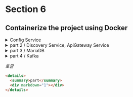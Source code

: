 # Section 6

## Containerize the project using Docker

<details>
  <summary>Config Service</summary>
  <div markdown="1">

## `Configuration Service`를 컨테이너화

```dockerfile
COPY apiEncryptionKey.jks apiEncryptionKey.jks
```

기존에는 로컬에 존재하던 Key를 사용했기 때문에 컨테이너 내부에 해당하는 Key 또한 있어야 하기 때문에 설정을 해줘야 한다.

사용하던 Key파일을 프로젝트 내부에 붙여놓고 `bootstrap.yml`내부에 있는 주소 값 또한 변경을 해줘야 한다.

이전에 있었던 빌드가 있을 경우 해당 파일을 삭제하고 새로 생성, 추가적으로 테스트는 없기 때문에 테스트는 스킵

```bash
$ mvn clean compile package -DskipTests=true

$ docker build -t jae9380/config-service:1.0 .
```

추가적으로 기존에 설정한 `RabbitMQ` 내용을 컨테이너화를 했기 때문에 해당 내용 또한 수정을 해줘야 한다.

물론 해당 프로젝트 내부에 직접 ip 주소를 명시해도 된다. 하지만 해당 주소는 변경이 될 경우가 있을 수 있기 때문에 다른 방법으로 설정을 할 것이다.

해당 방법은 직접적인 주소 명시를 하는 방법이 아닌, 해당 컨테이너의 이름을 명시를 하는 것이다.

```bash
docker run -d -p 8888:8888 --network ecommerce-network -e "spring.rabbitmq.host=rabbitmq" -e "spring.profiles.active=default" --name config-service jae9380/config-service:1.0
```

  </div>
</details>

<details>
  <summary>part 2 / Discovery Service, ApiGateway Service</summary>
  <div markdown="1">

## Discovery Service

`discovery-service`프로젝트 또한 `Configuration-Service`의 방법과 유사한 방법으로 실행하면 된다.

이미지를 만들었다면 이번에는 허브에 등록을 해보겠다.

```bash
$ docker push jae9380/discovery-service:1.0
$ docker push jae9380/config-service:1.0
```

이와 같이 명령어를 사용을 할 때 주의해야 할 부분이 있다. 뒤에 버전을 명시를 해줘야 한다. 만약 버전을 명시하지 않았을 경우에는 `latest`를 검색하게 되어버린다.

## ApiGateway Service

해당 프로젝트에서 설정해야 하는 부분은 크게 `Eureka`정보, `RabbitMQ`정보, `Configuration` 정보를 설정해줘야 한다.

```yml
# Eureka
eureka:
  client:
    service-url:
      defaultZone: http://localhost:8761/eureka

# Rabbitmq
spring:
  rabbitmq:
    host: 127.0.0.1
    port: 5672

# Configuration
spring:
  cloud:
    config:
      uri: http://127.0.0.1:8888
      name: config-service
```

해당 부분 설정을 해줘야 하기 때문에 아래와 같이 설정을 해준다.

```bash
docker run -d -p 8000:8000 --network ecommerce-network \
	-e "spring.cloud.config.uri=http://config-service:8888" \
	-e "spring.rabbitmq.host=rabbitmq" \
	-e "eureka.client.serviceUrl.defaultZone=http://discovery-service:8761/eureka/" \
	--name apigateway-service jae9380/apigateway-service:1.0
```

  </div>
</details>

<details>
  <summary>part 3 / MariaDB</summary>
  <div markdown="1">
  
이번에는 데이터베이스를 띄울 것이다.

기존에 로컬 환경에서 사용한 데이터들이 있을 것이다. 해당 데이터를 사용을 할 것이기 때문에 기존에 있던 내용들을 잠시 복사

Mac OS 같은 경우 `cp`명령어 사용, Windows 경우는 복사로 진행

```dockerfile
FROM mariadb:[version]
ENV MYSQL_ROOT_PASSWORD test123
ENV MYSQL_DATABASE mydb
COPY ./mysql_data/data /var/lib/mysql
EXPOSE 3306
```

해당 과정에서 이와 같은 에러가 발생할 수 있을 것이다.
`InnoDB: Upgrade after a crash is not supported. The redo log was created with MariaDB 10.5.19. You must start up and shut down MariaDB 10.7 or earlier.`  
이럴 경우에는 로컬에서 사용한 버전을 확인하여 `Dockerfile`에 버전을 명시

```sql
SELECT VERSION();
```

만약 기존의 파일이 필요하지 않는다면 `Dockerfile`내 `COPY`제거 후 실행

컨테이너 생성 후 로그를 확인을 하면 잘 나타날 것이다.

```bash
docker logs mariadb
```

어떤한 IP에서 접근할 수 있도록 설정을 해주자

```sql
grant all privileges on *.* to 'root'@'%' identified by 'test123';

flush privileges;
```

  </div>
</details>

<details>
  <summary>part 4 / Kafka</summary>
  <div markdown="1">

[githyb by.wurstmeister/kafka-docker](https://github.com/wurstmeister/kafka-docker)
해당 주소를 시용하여 clone을 하여 파일을 사용할 계획이다.

해당 폴더 내 `docker-compose-single-broker.yml`파일을 사용할 것이다.  
내부에 ip 주소값을 수정을 하고, `kafka`부분에 `depends_on` 설정

```yml
depends_on:
  - zookeeper
```

그리고 네트워그 명시를 해준다.

```yml
version: "2"
services:
zookeeper:
  image: wurstmeister/zookeeper
  ports:
    - "2181:2181"
  networks:
    my-network:
      ipv4_address: 172.19.0.100
kafka:
  # build: .
  image: wurstmeister/kafka
  ports:
    - "9092:9092"
  environment:
    KAFKA_ADVERTISED_HOST_NAME: 172.19.0.101
    KAFKA_CREATE_TOPICS: "test:1:1"
    KAFKA_ZOOKEEPER_CONNECT: zookeeper:2181
  volumes:
    - /var/run/docker.sock:/var/run/docker.sock
  depends_on:
    - zookeeper
  networks:
    my-network:
      ipv4_address: 172.19.0.101

networks:
my-network:
  external: true
  name: ecommerce-network # 172.19.0.1 ~
```

해당 파일이 있는 위치에서 해당 명령어 사용

```bash
docker-compose -f docker-compose-single-broker.yml up -d
```

  </div>
</details>

_토글_

```html
<details>
  <summary>part</summary>
  <div markdown="1"></div>
</details>
```
